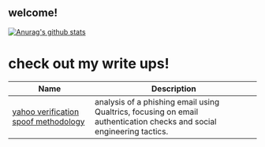 ## welcome!


[![Anurag's github stats](https://github-readme-stats.vercel.app/api?username=harborseals&count_private=true&theme=dark)](https://github.com/anuraghazra/github-readme-stats)

# check out my write ups!

| Name                                                                 | Description                                                                                   |
|----------------------------------------------------------------------|-----------------------------------------------------------------------------------------------|
| [yahoo verification spoof methodology](https://gist.github.com/harborseals/e1be010099fa3283e1ec61b0b8ba4902) | analysis of a phishing email using Qualtrics, focusing on email authentication checks and social engineering tactics. |

